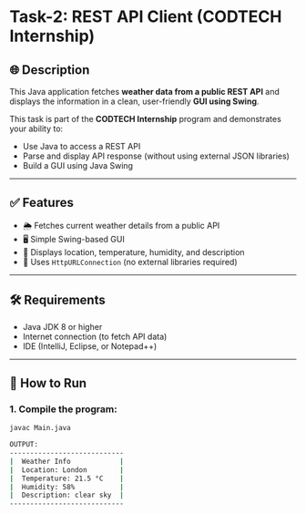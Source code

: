 # Task-2: REST API Client (CODTECH Internship)

## 🌐 Description
This Java application fetches **weather data from a public REST API** and displays the information in a clean, user-friendly **GUI using Swing**.

This task is part of the **CODTECH Internship** program and demonstrates your ability to:
- Use Java to access a REST API
- Parse and display API response (without using external JSON libraries)
- Build a GUI using Java Swing

---

## ✅ Features
- 🌦️ Fetches current weather details from a public API
- 🖥️ Simple Swing-based GUI
- 🔄 Displays location, temperature, humidity, and description
- 📡 Uses `HttpURLConnection` (no external libraries required)

---

## 🛠️ Requirements
- Java JDK 8 or higher
- Internet connection (to fetch API data)
- IDE (IntelliJ, Eclipse, or Notepad++)

---

## 🚀 How to Run

### 1. Compile the program:
```bash
javac Main.java

OUTPUT:
----------------------------
|  Weather Info            |
|  Location: London        |
|  Temperature: 21.5 °C    |
|  Humidity: 58%           |
|  Description: clear sky  |
----------------------------
